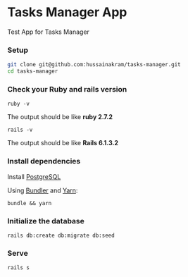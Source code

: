 # Tasks Manager App
Test App for Tasks Manager

### Setup

```bash
git clone git@github.com:hussainakram/tasks-manager.git
cd tasks-manager
```

### Check your Ruby and rails version

```shell
ruby -v
```
The output should be like **ruby 2.7.2**

```shell
rails -v
```
The output should be like **Rails 6.1.3.2**

### Install dependencies

Install [PostgreSQL](https://www.postgresql.org/download/)

Using [Bundler](https://github.com/bundler/bundler) and [Yarn](https://github.com/yarnpkg/yarn):

```shell
bundle && yarn
```

### Initialize the database

```shell
rails db:create db:migrate db:seed
```

### Serve

```shell
rails s
```
